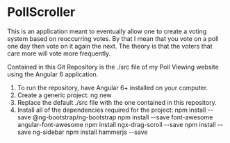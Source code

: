 # PollScroller
This is an application meant to eventually allow one to create a voting system based on reoccurring votes. 
By that I mean that you vote on a poll one day then vote on it again the next. 
The theory is that the voters that care more will vote more frequently. 

Contained in this Git Repository is the ./src file of my Poll Viewing website using the Angular 6 application.

1. To run the repository, have Angular 6+ installed on your computer. 
2. Create a generic project: 
ng new <insert-name>
3. Replace the default ./src file with the one contained in this repository. 
4. Install all of the dependencies required for the project: 
npm install --save @ng-bootstrap/ng-bootstrap
npm install --save font-awesome angular-font-awesome
npm install ngx-drag-scroll --save
npm install --save ng-sidebar
npm install hammerjs --save

